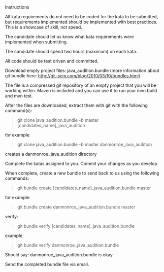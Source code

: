 Instructions
 
All kata requirements do not need to be coded for the kata to be submitted, but requirements implemented should be implemented with best practices. This is a showcase of skill, not speed. 

The candidate should let us know what kata requirements were implemented when submitting. 

The candidate should spend two hours (maximum) on each kata. 

All code should be test driven and committed.

Download empty project files:
java_audition.bundle
(more information about git bundle here: http://git-scm.com/blog/2010/03/10/bundles.html)

The file is a compressed git repository of an empty project that you will be working within.  Maven is included and you can use it to run your mvn build and mvn test.

After the files are downloaded, extract them with git with the following command(s):

> git clone java_audition.bundle -b master [candidates_name]_java_audition

for example:
> git clone java_audition.bundle -b master danmonroe_java_audition

creates a danmonroe_java_audition directory


Complete the katas assigned to you.  Commit your changes as you develop.


When complete, create a new bundle to send back to us using the following commands:
> git bundle create [candidates_name]_java_audition.bundle master

for example:
> git bundle create danmonroe_java_audition.bundle master

verify:
> git bundle verify [candidates_name]_java_audition.bundle

example:
> git bundle verify danmonroe_java_audition.bundle

Should say: danmonroe_java_audition.bundle is okay

Send the completed bundle file via email.
